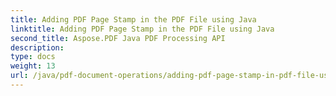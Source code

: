 ```yaml
---
title: Adding PDF Page Stamp in the PDF File using Java
linktitle: Adding PDF Page Stamp in the PDF File using Java
second_title: Aspose.PDF Java PDF Processing API
description: 
type: docs
weight: 13
url: /java/pdf-document-operations/adding-pdf-page-stamp-in-pdf-file-using-java/
---
```

